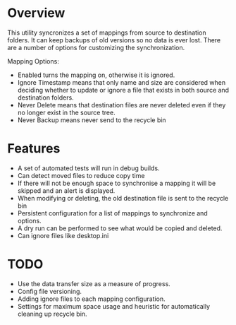 ﻿# Overview
This utility syncronizes a set of mappings from source to destination folders. It can keep backups of old versions so no data is ever lost. There are a number of options for customizing the synchronization.

Mapping Options:
* Enabled turns the mapping on, otherwise it is ignored.
* Ignore Timestamp means that only name and size are considered when deciding whether to update or ignore a file that exists in both source and destination folders.
* Never Delete means that destination files are never deleted even if they no longer exist in the source tree.
* Never Backup means never send to the recycle bin

# Features
* A set of automated tests will run in debug builds.
* Can detect moved files to reduce copy time
* If there will not be enough space to synchronise a mapping it will be skipped and an alert is displayed.
* When modifying or deleting, the old destination file is sent to the recycle bin
* Persistent configuration for a list of mappings to synchronize and options. 
* A dry run can be performed to see what would be copied and deleted.
* Can ignore files like desktop.ini

# TODO
* Use the data transfer size as a measure of progress.
* Config file versioning.
* Adding ignore files to each mapping configuration.
* Settings for maximum space usage and heuristic for automatically cleaning up recycle bin.





